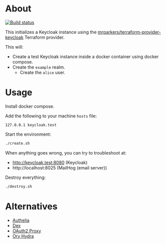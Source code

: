 # About

[![Build status](https://github.com/rgl/terraform-keycloak/workflows/build/badge.svg)](https://github.com/rgl/terraform-keycloak/actions?query=workflow%3Abuild)

This initializes a Keycloak instance using the [mrparkers/terraform-provider-keycloak](https://github.com/mrparkers/terraform-provider-keycloak) Terraform provider.

This will:

* Create a test Keycloak instance inside a docker container using docker compose.
* Create the `example` realm.
  * Create the `alice` user.

# Usage

Install docker compose.

Add the following to your machine `hosts` file:

```
127.0.0.1 keycloak.test
```

Start the environment:

```bash
./create.sh
```

When anything goes wrong, you can try to troubleshoot at:

* http://keycloak.test:8080 (Keycloak)
* http://localhost:8025 (MailHog (email server))

Destroy everything:

```bash
./destroy.sh
```

# Alternatives

* [Authelia](https://www.authelia.com)
* [Dex](https://dexidp.io)
* [OAuth2 Proxy](https://github.com/oauth2-proxy/oauth2-proxy)
* [Ory Hydra](https://www.ory.sh)

